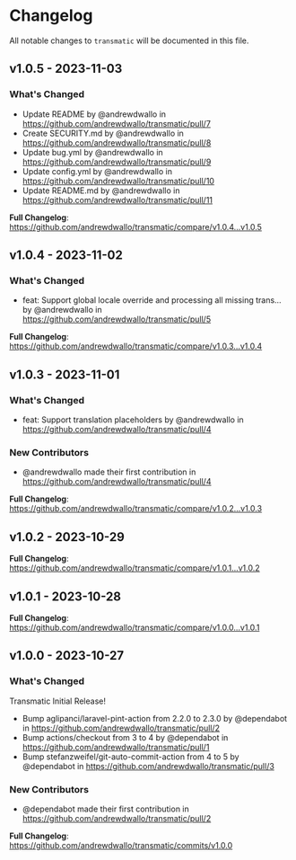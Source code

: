 # Changelog

All notable changes to `transmatic` will be documented in this file.

## v1.0.5 - 2023-11-03

### What's Changed

- Update README by @andrewdwallo in https://github.com/andrewdwallo/transmatic/pull/7
- Create SECURITY.md by @andrewdwallo in https://github.com/andrewdwallo/transmatic/pull/8
- Update bug.yml by @andrewdwallo in https://github.com/andrewdwallo/transmatic/pull/9
- Update config.yml by @andrewdwallo in https://github.com/andrewdwallo/transmatic/pull/10
- Update README.md by @andrewdwallo in https://github.com/andrewdwallo/transmatic/pull/11

**Full Changelog**: https://github.com/andrewdwallo/transmatic/compare/v1.0.4...v1.0.5

## v1.0.4 - 2023-11-02

### What's Changed

- feat: Support global locale override and processing all missing trans… by @andrewdwallo in https://github.com/andrewdwallo/transmatic/pull/5

**Full Changelog**: https://github.com/andrewdwallo/transmatic/compare/v1.0.3...v1.0.4

## v1.0.3 - 2023-11-01

### What's Changed

- feat: Support translation placeholders by @andrewdwallo in https://github.com/andrewdwallo/transmatic/pull/4

### New Contributors

- @andrewdwallo made their first contribution in https://github.com/andrewdwallo/transmatic/pull/4

**Full Changelog**: https://github.com/andrewdwallo/transmatic/compare/v1.0.2...v1.0.3

## v1.0.2 - 2023-10-29

**Full Changelog**: https://github.com/andrewdwallo/transmatic/compare/v1.0.1...v1.0.2

## v1.0.1 - 2023-10-28

**Full Changelog**: https://github.com/andrewdwallo/transmatic/compare/v1.0.0...v1.0.1

## v1.0.0 - 2023-10-27

### What's Changed

Transmatic Initial Release!

- Bump aglipanci/laravel-pint-action from 2.2.0 to 2.3.0 by @dependabot in https://github.com/andrewdwallo/transmatic/pull/2
- Bump actions/checkout from 3 to 4 by @dependabot in https://github.com/andrewdwallo/transmatic/pull/1
- Bump stefanzweifel/git-auto-commit-action from 4 to 5 by @dependabot in https://github.com/andrewdwallo/transmatic/pull/3

### New Contributors

- @dependabot made their first contribution in https://github.com/andrewdwallo/transmatic/pull/2

**Full Changelog**: https://github.com/andrewdwallo/transmatic/commits/v1.0.0
